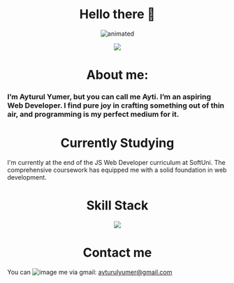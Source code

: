 
<h1 align="center">
   Hello there 👋
</h1>
 
<p align="center">
  <img src="https://media3.giphy.com/media/DwXOS8RqHocEM/giphy.gif" alt="animated" />
</p>


<p align="center">
   <a href="https://git.io/streak-stats"><img src="https://streak-stats.demolab.com?user=ajummer&theme=javascript-dark&hide_border=true&mode=weekly"/></a>
</p>
      
   <h1 align="center">About me: </h1>
   <h3>I’m Ayturul Yumer, but you can call me Ayti. I’m an aspiring  Web Developer. I find pure joy in crafting something out of thin air, and programming is my perfect medium for it. </h3>

<h1 align="center">
  Currently Studying 
</h1>
 
<p>I'm currently at the end of the JS Web Developer curriculum at SoftUni. The comprehensive coursework has equipped me with a solid foundation in web development.</p>

<h1 align="center">
    Skill Stack 
</h1>
<p align="center">
  <a href="https://skillicons.dev">
    <img src="https://skillicons.dev/icons?i=js,react,mongodb,express,nodejs,html,css,vscode,github,postman" />
  </a>
</p>

 
<h1 align="center">
   Contact me
</h1>

  You can ![image](https://github.com/ajummer/ajummer/assets/142006703/4a70d94f-a2b9-415b-92ab-ea706c13c422) me via  gmail: ayturulyumer@gmail.com 





